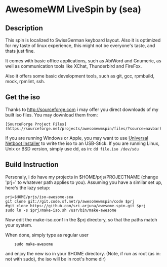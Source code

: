 AwesomeWM LiveSpin by (sea)
===========================


Description
-----------

This spin is localized to SwissGerman keyboard layout.
Also it is optimized for my taste of linux experience,
this might not be everyone's taste, and thats just fine.

It comes with basic office applications, such as AbiWord
and Gnumeric, as well as communication tools like XChat,
Thunderbird and FireFox.

Also it offers some basic development tools, such as git,
gcc, rpmbuild, mock, rpmlint, ssh.



Get the iso
------

Thanks to http://sourceforge.com i may offer you direct downloads of my built iso files.
You may download them from:

	[SourceForge Project Files](https://sourceforge.net/projects/awesomewmspin/files/?source=navbar)
	
If you are running Windows or Apple, you may want to use [Universal Netboot Installer](https://sourceforge.net/projects/unetbootin/) to write the iso to an USB-Stick.
If you are running Linux, Unix or BSD version, simply use dd, as in: `dd file.iso /dev/sdu`


Build Instruction
-----------------

Personaly, i do have my projects in $HOME/prjs/PROJECTNAME (change 'prj=' to whatever path applies to you).
Assuming you have a similar set up, here's the lazy setup:


	prj=$HOME/prjs/iso-awesome-sea
	git clone git://git.code.sf.net/p/awesomewmspin/code $prj
	#git clone https://github.com/sri-arjuna/awesome-spin.git $prj
	sudo ln -s $prj/make-iso.sh /usr/bin/make-awesome


Now edit the make-iso.conf in the $prj directory, so that the paths match your system. 

When done, simply type as regular user

		sudo make-awesome

and enjoy the new iso in your $HOME directory.
(Note, if run as root (as in: not with sudo), the iso will be in root's home dir)
